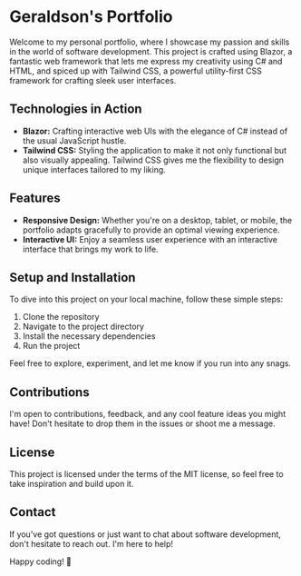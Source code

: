 # Geraldson's Portfolio

Welcome to my personal portfolio, where I showcase my passion and skills in the world of software development. This project is crafted using Blazor, a fantastic web framework that lets me express my creativity using C# and HTML, and spiced up with Tailwind CSS, a powerful utility-first CSS framework for crafting sleek user interfaces.

## Technologies in Action

- **Blazor:** Crafting interactive web UIs with the elegance of C# instead of the usual JavaScript hustle.
- **Tailwind CSS:** Styling the application to make it not only functional but also visually appealing. Tailwind CSS gives me the flexibility to design unique interfaces tailored to my liking.

## Features

- **Responsive Design:** Whether you're on a desktop, tablet, or mobile, the portfolio adapts gracefully to provide an optimal viewing experience.
- **Interactive UI:** Enjoy a seamless user experience with an interactive interface that brings my work to life.

## Setup and Installation

To dive into this project on your local machine, follow these simple steps:

1. Clone the repository
2. Navigate to the project directory
3. Install the necessary dependencies
4. Run the project

Feel free to explore, experiment, and let me know if you run into any snags.

## Contributions

I'm open to contributions, feedback, and any cool feature ideas you might have! Don't hesitate to drop them in the issues or shoot me a message.

## License

This project is licensed under the terms of the MIT license, so feel free to take inspiration and build upon it.

## Contact

If you've got questions or just want to chat about software development, don't hesitate to reach out. I'm here to help!

Happy coding! 🚀
